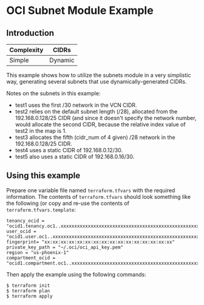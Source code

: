 # OCI Subnet Module Example

## Introduction

| Complexity | CIDRs |
|---|---|
| Simple | Dynamic |

This example shows how to utilize the subnets module in a very simplistic way, generating several subnets that use dynamically-generated CIDRs.

Notes on the subnets in this example:
* test1 uses the first /30 network in the VCN CIDR.
* test2 relies on the default subnet length (/28), allocated from the 192.168.0.128/25 CIDR (and since it doesn't specify the network number, would allocate the second CIDR, because the relative index value of test2 in the map is 1.
* test3 allocates the fifth (cidr\_num of 4 given) /28 network in the 192.168.0.128/25 CIDR.
* test4 uses a static CIDR of 192.168.0.12/30.
* test5 also uses a static CIDR of 192.168.0.16/30.

## Using this example
Prepare one variable file named `terraform.tfvars` with the required information. The contents of `terraform.tfvars` should look something like the following (or copy and re-use the contents of `terraform.tfvars.template`:

```
tenancy_ocid = "ocid1.tenancy.oc1..xxxxxxxxxxxxxxxxxxxxxxxxxxxxxxxxxxxxxxxxxxxxxxxxxxxxxxxxxxxx"
user_ocid = "ocid1.user.oc1..xxxxxxxxxxxxxxxxxxxxxxxxxxxxxxxxxxxxxxxxxxxxxxxxxxxxxxxxxxxx"
fingerprint= "xx:xx:xx:xx:xx:xx:xx:xx:xx:xx:xx:xx:xx:xx:xx:xx"
private_key_path = "~/.oci/oci_api_key.pem"
region = "us-phoenix-1"
compartment_ocid = "ocid1.compartment.oc1..xxxxxxxxxxxxxxxxxxxxxxxxxxxxxxxxxxxxxxxxxxxxxxxxxxxxxxxxxxxx"
```

Then apply the example using the following commands:

```
$ terraform init
$ terraform plan
$ terraform apply
```
